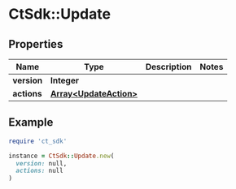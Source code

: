 # CtSdk::Update

## Properties

| Name | Type | Description | Notes |
| ---- | ---- | ----------- | ----- |
| **version** | **Integer** |  |  |
| **actions** | [**Array&lt;UpdateAction&gt;**](UpdateAction.md) |  |  |

## Example

```ruby
require 'ct_sdk'

instance = CtSdk::Update.new(
  version: null,
  actions: null
)
```

